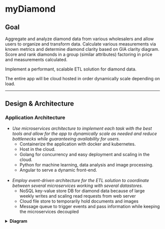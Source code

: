 # myDiamond

## Goal

Aggregate and analyze diamond data from various wholesalers and allow users to organize and transform data. Calculate various measurements via known metrics and determine diamond clarity based on GIA clarity diagram. Score and rank diamonds in a group (similar attributes) factoring in price and measurements calculated.

Implement a performant, scalable ETL solution for diamond data.

The entire app will be cloud hosted in order dynamically scale depending on load.

***

## Design & Architecture

### Application Architecture

- *Use microservices architecture to implement each task with the best tools and allow for the app to dynamically scale as needed and reduce bottlenecks while guaranteeing availability for users.*
  - Containerize the application with docker and kubernetes.
  - Host in the cloud.
  - Golang for concurrency and easy deployment and scaling in the cloud.
  - Python for machine learning, data analysis and image processing.
  - Angular to serve a dynamic front-end.
  <br>
- *Employ event-driven architecture for the ETL solution to coordinate between several microservices working with several datastores.*
  - NoSQL key-value store DB for diamond data because of large weekly writes and scaling read requests from web server
  - Cloud file store to temporarily hold documents and images
  - Message queue to trigger events and pass information while keeping the microservices decoupled  

<details>
  <summary><b>Diagram<b></summary>
  <p>
    <img src="/application_architecture.png?raw=true" alt="Mountain View">
    </p>
</details>

